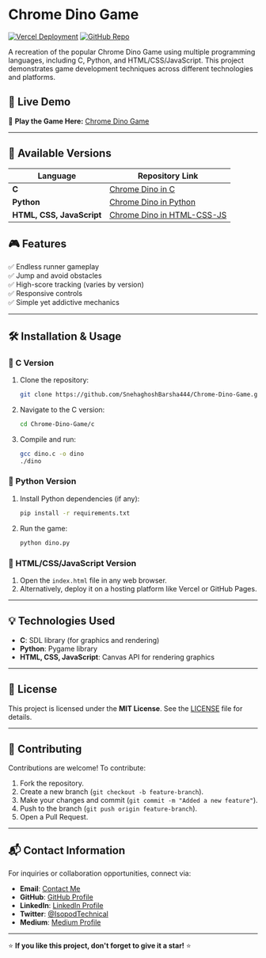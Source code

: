 # Chrome Dino Game

[![Vercel Deployment](https://img.shields.io/badge/Deployed%20on-Vercel-blue.svg)](https://chrome-dino-game-rouge.vercel.app/)
[![GitHub Repo](https://img.shields.io/badge/GitHub-Repository-blue?logo=github)](https://github.com/SnehaghoshBarsha444/Chrome-Dino-Game)


A recreation of the popular Chrome Dino Game using multiple programming languages, including C, Python, and HTML/CSS/JavaScript. This project demonstrates game development techniques across different technologies and platforms.

## 🚀 Live Demo

🔗 **Play the Game Here:** [Chrome Dino Game](https://chrome-dino-game-rouge.vercel.app/)

---

## 📌 Available Versions

| Language | Repository Link |
|----------|---------------|
| **C** | [Chrome Dino in C](https://github.com/SnehaghoshBarsha444/Chrome-Dino-Game/tree/main/c) |
| **Python** | [Chrome Dino in Python](https://github.com/SnehaghoshBarsha444/Chrome-Dino-Game/tree/main/python) |
| **HTML, CSS, JavaScript** | [Chrome Dino in HTML-CSS-JS](https://github.com/SnehaghoshBarsha444/Chrome-Dino-Game/tree/main/html-css-js) |

## 🎮 Features

✅ Endless runner gameplay  
✅ Jump and avoid obstacles  
✅ High-score tracking (varies by version)  
✅ Responsive controls  
✅ Simple yet addictive mechanics  

---

## 🛠️ Installation & Usage

### 🔹 C Version
1. Clone the repository:
   ```sh
   git clone https://github.com/SnehaghoshBarsha444/Chrome-Dino-Game.git
   ```
2. Navigate to the C version:
   ```sh
   cd Chrome-Dino-Game/c
   ```
3. Compile and run:
   ```sh
   gcc dino.c -o dino
   ./dino
   ```

### 🔹 Python Version
1. Install Python dependencies (if any):
   ```sh
   pip install -r requirements.txt
   ```
2. Run the game:
   ```sh
   python dino.py
   ```

### 🔹 HTML/CSS/JavaScript Version
1. Open the `index.html` file in any web browser.
2. Alternatively, deploy it on a hosting platform like Vercel or GitHub Pages.

---

## 💡 Technologies Used

- **C**: SDL library (for graphics and rendering)
- **Python**: Pygame library
- **HTML, CSS, JavaScript**: Canvas API for rendering graphics

---

## 📜 License
This project is licensed under the **MIT License**. See the [LICENSE](LICENSE) file for details.

---

## 🤝 Contributing
Contributions are welcome! To contribute:
1. Fork the repository.
2. Create a new branch (`git checkout -b feature-branch`).
3. Make your changes and commit (`git commit -m "Added a new feature"`).
4. Push to the branch (`git push origin feature-branch`).
5. Open a Pull Request.

---

## 📬 **Contact Information**  

For inquiries or collaboration opportunities, connect via: 
- **Email**: [Contact Me](mailto:miss.webdesigner0013@gmail.com)
- **GitHub**: [GitHub Profile](https://github.com/SnehaghoshBarsha444)
- **LinkedIn**: [LinkedIn Profile](https://www.linkedin.com/in/sneha-ghosh-technical-isopod075/)
- **Twitter**: [@IsopodTechnical](https://x.com/IsopodTechnical)  
- **Medium**: [Medium Profile](https://medium.com/@Technical_Isopod_075)


---

⭐ **If you like this project, don't forget to give it a star!** ⭐

